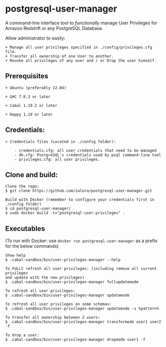 postgresql-user-manager
=======================

A command-line interface tool to *functionally* manage User Privileges for Amazon Redshift or any PostgreSQL Database.

Allow administrator to easily:

    + Manage all user privileges specified in ./config/privileges.cfg file.
    + Transfer all ownership of one User to another.
    + Revoke all privileges of any user and / or Drop the user himself.

## Prerequisites

    + Ubuntu (preferably 12.04)

    + GHC 7.6.3 or later

    + Cabal 1.19.2 or later

    + Happy 1.19 or later

## Credentials:

    + Credentials files (Located in ./config folder):

        - credentials.cfg: all user credentials that need to be managed
        - db.cfg: PostgreSQL's credentials used by psql command-line tool
        - privileges.cfg: all user privileges.

## Clone and build:

    Clone the repo:
    $ git clone https://github.com/zalora/postgresql-user-manager.git

    Build with Docker (remember to configure your credentials first in ./config folder)
    $ cd postgresql-user-manager/
    $ sudo docker build -t="postgresql-user-privileges" .

## Executables

(To run with Docker: use `docker run postgresql-user-manager` as a prefix for the below commands)

    Show help
    $ .cabal-sandbox/bin/user-privileges-manager --help

    To FULLY refresh all user privileges: (including remove all current privileges 
    and update with the new privileges)
    $ .cabal-sandbox/bin/user-privileges-manager fullupdatemode

    To refresh all user privileges:
    $ .cabal-sandbox/bin/user-privileges-manager updatemode

    To refresh all user privileges on some schemas:
    $ .cabal-sandbox/bin/user-privileges-manager updatemode -s %pattern%

    To transfer all ownership between 2 users:
    $ .cabal-sandbox/bin/user-privileges-manager transfermode user1 user2 -f

    To drop a user:
    $ .cabal-sandbox/bin/user-privileges-manager dropmode user1 -f
